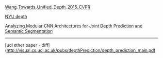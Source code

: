 [Wang_Towards_Unified_Depth_2015_CVPR](http://www.cv-foundation.org/openaccess/content_cvpr_2015/papers/Wang_Towards_Unified_Depth_2015_CVPR_paper.pdf)

[NYU depth](https://www.cs.nyu.edu/~deigen/depth/depth_nips14.pdf)

[Analyzing Modular CNN Architectures for Joint Depth Prediction and Semantic Segmentation](https://arxiv.org/abs/1702.08009)

---

[ucl other paper - diff](http://visual.cs.ucl.ac.uk/pubs/depthPrediction/depth_prediction_main.pdf
